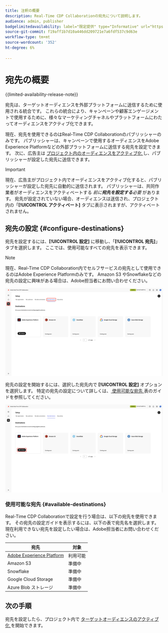 ```yaml
---
title: 注釈の概要
description: Real-Time CDP Collaborationの宛先について説明します。
audience: admin, publisher
badgelimitedavailability: label="限定提供" type="Informative" url="https://helpx.adobe.com/jp/legal/product-descriptions/real-time-customer-data-platform-collaboration.html newtab=true"
source-git-commit: f19aff1b7d10a446dd209721e7a6fdf537c9d63e
workflow-type: tm+mt
source-wordcount: '352'
ht-degree: 6%

---
```


# 宛先の概要

{{limited-availability-release-note}}

宛先は、ターゲットオーディエンスを外部プラットフォームに送信するために使用される統合です。 これらの統合により、キャンペーンや顧客エンゲージメントで使用するために、様々なマーケティングチャネルやプラットフォームにわたってオーディエンスをアクティブ化できます。

現在、宛先を使用できるのはReal-Time CDP Collaborationのパブリッシャーのみです。 パブリッシャーは、キャンペーンで使用するオーディエンスをAdobe Experience Platformなどの外部プラットフォームに送信する宛先を設定できます。 次に、広告主は [ プロジェクト内のオーディエンスをアクティブ化 ](../collaborate/activate.md) し、パブリッシャーが設定した宛先に送信できます。

>[!IMPORTANT]
>
>現在、広告主がプロジェクト内でオーディエンスをアクティブ化すると、パブリッシャーが設定した宛先に自動的に送信されます。 パブリッシャーは、共同作業者がオーディエンスをアクティベートする *前に&#x200B;**宛先を設定する**&#x200B;必要* があります。 宛先が設定されていない場合、オーディエンスは送信され、プロジェクト内の「**[!UICONTROL アクティベート]** タブに表示されますが、アクティベートされません。

## 宛先の設定 {#configure-destinations}

宛先を設定するには、**[!UICONTROL 設定]** に移動し、「**[!UICONTROL 宛先]**」タブを選択します。 ここでは、使用可能なすべての宛先を表示できます。

>[!NOTE]
>
> 現在、Real-Time CDP Collaboration内でセルフサービスの宛先として使用できるのはAdobe Experience Platformのみです。 Amazon S3 やSnowflakeなどの宛先の設定に興味がある場合は、Adobe担当者にお問い合わせください。

![ 使用可能な宛先を表示する、設定ワークスペースの「自分の宛先」タブ ](/help/assets/destinations/overview/my-destinations-overview.png)

宛先の設定を開始するには、選択した宛先内で **[!UICONTROL 設定]** オプションを選択します。 特定の宛先の設定について詳しくは、[ 使用可能な宛先 ](#available-destinations) 表のガイドを参照してください。

![Adobe Experience Platformの宛先用に「設定」オプションがハイライト表示された宛先ワークスペース ](/help/assets/destinations/overview/my-destinations-set-up.png)

### 使用可能な宛先 {#available-destinations}

Real-Time CDP Collaborationで設定を行う場合は、以下の宛先を使用できます。 その宛先の設定ガイドを表示するには、以下の表で宛先名を選択します。 現在利用できない宛先を設定したい場合は、Adobe担当者にお問い合わせください。

| 宛先 | 対象 |
| --- | --- |
| [Adobe Experience Platform](./experience-platform.md) | 利用可能 |
| Amazon S3 | 準備中 |
| Snowflake | 準備中 |
| Google Cloud Storage | 準備中 |
| Azure Blob ストレージ | 準備中 |

## 次の手順

宛先を設定したら、プロジェクト内で [ ターゲットオーディエンスのアクティブ化 ](../collaborate/activate.md) を開始できます。
